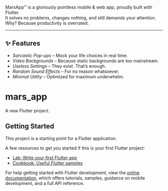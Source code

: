 MarsApp™ is a gloriously pointless mobile & web app, proudly built with Flutter.  
It solves no problems, changes nothing, and still demands your attention.  
Why? Because productivity is overrated.

---

## ✨ Features
- *Sarcastic Pop-ups* – Mock your life choices in real time.
- *Video Backgrounds* – Because static backgrounds are too mainstream.
- *Useless Settings* – They exist. That’s enough.
- *Random Sound Effects* – For no reason whatsoever.
- *Minimal Utility* – Optimized for maximum underwhelm.

# mars_app

A new Flutter project.

## Getting Started

This project is a starting point for a Flutter application.

A few resources to get you started if this is your first Flutter project:

- [Lab: Write your first Flutter app](https://docs.flutter.dev/get-started/codelab)
- [Cookbook: Useful Flutter samples](https://docs.flutter.dev/cookbook)

For help getting started with Flutter development, view the
[online documentation](https://docs.flutter.dev/), which offers tutorials,
samples, guidance on mobile development, and a full API reference.
